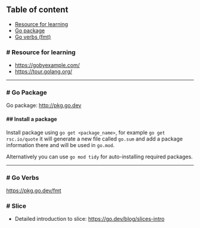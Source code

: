 ## Table of content
- [Resource for learning](https://github.com/nor1c/go-play#-resource-for-learning)
- [Go package](https://github.com/nor1c/go-play#-go-package)
- [Go verbs (fmt)](https://github.com/nor1c/go-play#-go-verbs)

### # Resource for learning
- https://gobyexample.com/
- https://tour.golang.org/

<hr>

### # Go Package

Go package: http://pkg.go.dev

#### ## Install a package
Install package using `go get <package_name>`, for example `go get rsc.io/quote`
it will generate a new file called `go.sum` and add a package information there and will be used in `go.mod`.

Alternatively you can use `go mod tidy` for auto-installing required packages.

<hr>

### # Go Verbs

https://pkg.go.dev/fmt

### # Slice
- Detailed introduction to slice: https://go.dev/blog/slices-intro